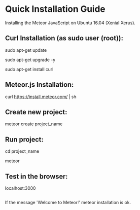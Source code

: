 # Quick Installation Guide

Installing the Meteor JavaScript on Ubuntu 16.04 (Xenial Xerus).

## Curl Installation (as sudo user (root)):
sudo apt-get update

sudo apt-get upgrade -y

sudo apt-get install curl

## Meteor.js Installation:
curl https://install.meteor.com/ | sh

## Create new project:
meteor create project_name

## Run project:
cd project_name

meteor

## Test in the browser:
localhost:3000

##

If the message 'Welcome to Meteor!' meteor installation is ok.
